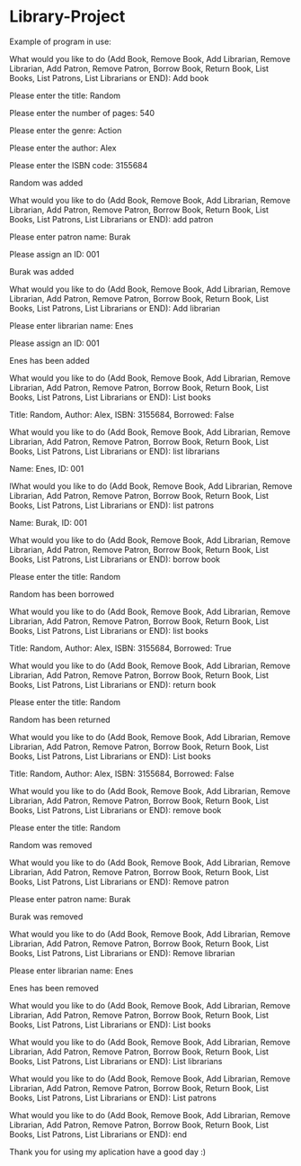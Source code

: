# Library-Project
Example of program in use:

What would you like to do (Add Book, Remove Book, Add Librarian, Remove Librarian, Add Patron, Remove Patron, Borrow Book, Return Book, List Books, List Patrons, List Librarians or END): Add book

Please enter the title: Random

Please enter the number of pages: 540

Please enter the genre: Action

Please enter the author: Alex

Please enter the ISBN code: 3155684

Random was added

What would you like to do (Add Book, Remove Book, Add Librarian, Remove Librarian, Add Patron, Remove Patron, Borrow Book, Return Book, List Books, List Patrons, List Librarians or END): add patron

Please enter patron name: Burak

Please assign an ID: 001

Burak was added

What would you like to do (Add Book, Remove Book, Add Librarian, Remove Librarian, Add Patron, Remove Patron, Borrow Book, Return Book, List Books, List Patrons, List Librarians or END): Add librarian

Please enter librarian name: Enes

Please assign an ID: 001

Enes has been added

What would you like to do (Add Book, Remove Book, Add Librarian, Remove Librarian, Add Patron, Remove Patron, Borrow Book, Return Book, List Books, List Patrons, List Librarians or END): List books

Title: Random, Author: Alex, ISBN: 3155684, Borrowed: False

What would you like to do (Add Book, Remove Book, Add Librarian, Remove Librarian, Add Patron, Remove Patron, Borrow Book, Return Book, List Books, List Patrons, List Librarians or END): list librarians

Name: Enes, ID: 001

lWhat would you like to do (Add Book, Remove Book, Add Librarian, Remove Librarian, Add Patron, Remove Patron, Borrow Book, Return Book, List Books, List Patrons, List Librarians or END): list patrons

Name: Burak, ID: 001

What would you like to do (Add Book, Remove Book, Add Librarian, Remove Librarian, Add Patron, Remove Patron, Borrow Book, Return Book, List Books, List Patrons, List Librarians or END): borrow book

Please enter the title: Random

Random has been borrowed

What would you like to do (Add Book, Remove Book, Add Librarian, Remove Librarian, Add Patron, Remove Patron, Borrow Book, Return Book, List Books, List Patrons, List Librarians or END): list books

Title: Random, Author: Alex, ISBN: 3155684, Borrowed: True

What would you like to do (Add Book, Remove Book, Add Librarian, Remove Librarian, Add Patron, Remove Patron, Borrow Book, Return Book, List Books, List Patrons, List Librarians or END): return book

Please enter the title: Random

Random has been returned

What would you like to do (Add Book, Remove Book, Add Librarian, Remove Librarian, Add Patron, Remove Patron, Borrow Book, Return Book, List Books, List Patrons, List Librarians or END): List books

Title: Random, Author: Alex, ISBN: 3155684, Borrowed: False

What would you like to do (Add Book, Remove Book, Add Librarian, Remove Librarian, Add Patron, Remove Patron, Borrow Book, Return Book, List Books, List Patrons, List Librarians or END): remove book

Please enter the title: Random

Random was removed

What would you like to do (Add Book, Remove Book, Add Librarian, Remove Librarian, Add Patron, Remove Patron, Borrow Book, Return Book, List Books, List Patrons, List Librarians or END): Remove patron

Please enter patron name: Burak

Burak was removed

What would you like to do (Add Book, Remove Book, Add Librarian, Remove Librarian, Add Patron, Remove Patron, Borrow Book, Return Book, List Books, List Patrons, List Librarians or END): Remove librarian

Please enter librarian name: Enes

Enes has been removed

What would you like to do (Add Book, Remove Book, Add Librarian, Remove Librarian, Add Patron, Remove Patron, Borrow Book, Return Book, List Books, List Patrons, List Librarians or END): List books

What would you like to do (Add Book, Remove Book, Add Librarian, Remove Librarian, Add Patron, Remove Patron, Borrow Book, Return Book, List Books, List Patrons, List Librarians or END): List librarians

What would you like to do (Add Book, Remove Book, Add Librarian, Remove Librarian, Add Patron, Remove Patron, Borrow Book, Return Book, List Books, List Patrons, List Librarians or END): List patrons

What would you like to do (Add Book, Remove Book, Add Librarian, Remove Librarian, Add Patron, Remove Patron, Borrow Book, Return Book, List Books, List Patrons, List Librarians or END): end

Thank you for using my aplication have a good day :)

